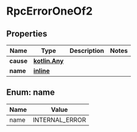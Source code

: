 
# RpcErrorOneOf2

## Properties
| Name | Type | Description | Notes |
| ------------ | ------------- | ------------- | ------------- |
| **cause** | [**kotlin.Any**](.md) |  |  |
| **name** | [**inline**](#Name) |  |  |


<a id="Name"></a>
## Enum: name
| Name | Value |
| ---- | ----- |
| name | INTERNAL_ERROR |



